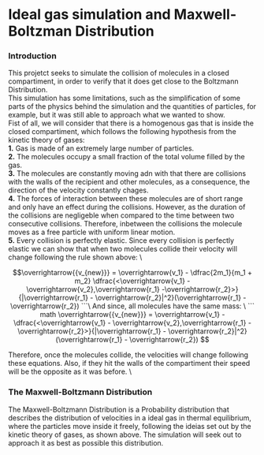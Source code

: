 # Ideal gas simulation and Maxwell-Boltzman Distribution
### Introduction
This projetct seeks to simulate the collision of molecules in a closed compartiment, in order to verify that it does get close to the Boltzmann Distribution. \
This simulation has some limitations, such as the simplification of some parts of the physics behind the simulation and the quantities of particles, for example, but it was still able to approach what we wanted to show. \
Fist of all, we will consider that there is a homogenous gas that is inside the closed compartiment, which follows the following hypothesis from the kinetic theory of gases: \
**1.** Gas is made of an extremely large number of particles. \
**2.** The molecules occupy a small fraction of the total volume filled by the gas. \
**3.** The molecules are constantly moving adn with that there are collisions with the walls of the recipient and other molecules, as a consequence, the direction of the velocity constantly chages.  \
**4.** The forces of interaction between these molecules are of short range and only have an effect during the collisions. However, as the duration of the collisions are negligeble when compared to the time between two consecutive collisions. Therefore, inbetween the collisions the molecule moves as a free particle with uniform linear motion. \
**5.** Every collision is perfectly elastic. 
Since every collision is perfectly elastic we can show that when two molecules collide their velocity will change following the rule shown above: \
```math 
\overrightarrow{{v_{new}}} = \overrightarrow{v_1} - \dfrac{2m_1}{m_1 + m_2} \dfrac{<\overrightarrow{v_1} -  \overrightarrow{v_2},\overrightarrow{r_1} -\overrightarrow{r_2}>}{|\overrightarrow{r_1} - \overrightarrow{r_2}|^2}(\overrightarrow{r_1} - \overrightarrow{r_2})
```\
And since, all molecules have the same mass: \
``` math
\overrightarrow{{v_{new}}} = \overrightarrow{v_1} - \dfrac{<\overrightarrow{v_1} -  \overrightarrow{v_2},\overrightarrow{r_1} -\overrightarrow{r_2}>}{|\overrightarrow{r_1} - \overrightarrow{r_2}|^2}(\overrightarrow{r_1} - \overrightarrow{r_2}) 
```
 Therefore, once the molecules collide, the velocities will change following these equations. Also, if they hit the walls of the compartiment their speed will be the opposite as it was before. \
 ### The Maxwell-Boltzmann Distribution
  The Maxwell-Boltzmann Distribution is a Probability distribution that describes the distribution of velocities in a ideal gas in thermal equilibrium, where the particles move inside it freely, following the ideias set out by the kinetic theory of gases, as shown above. The simulation will seek out to approach it as best as possible this distribution. 
